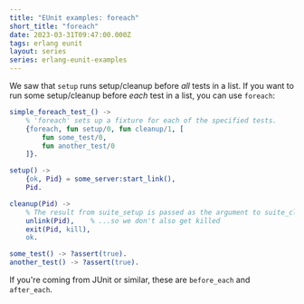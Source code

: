 ```yaml
---
title: "EUnit examples: foreach"
short_title: "foreach"
date: 2023-03-31T09:47:00.000Z
tags: erlang eunit
layout: series
series: erlang-eunit-examples
---
```


We saw that `setup` runs setup/cleanup before _all_ tests in a list. If you want to run some setup/cleanup before _each_
test in a list, you can use `foreach`:

```erlang
simple_foreach_test_() ->
    % 'foreach' sets up a fixture for each of the specified tests.
    {foreach, fun setup/0, fun cleanup/1, [
        fun some_test/0,
        fun another_test/0
    ]}.

setup() ->
    {ok, Pid} = some_server:start_link(),
    Pid.

cleanup(Pid) ->
    % The result from suite_setup is passed as the argument to suite_cleanup.
    unlink(Pid),    % ...so we don't also get killed
    exit(Pid, kill),
    ok.

some_test() -> ?assert(true).
another_test() -> ?assert(true).
```

If you're coming from JUnit or similar, these are `before_each` and `after_each`.
